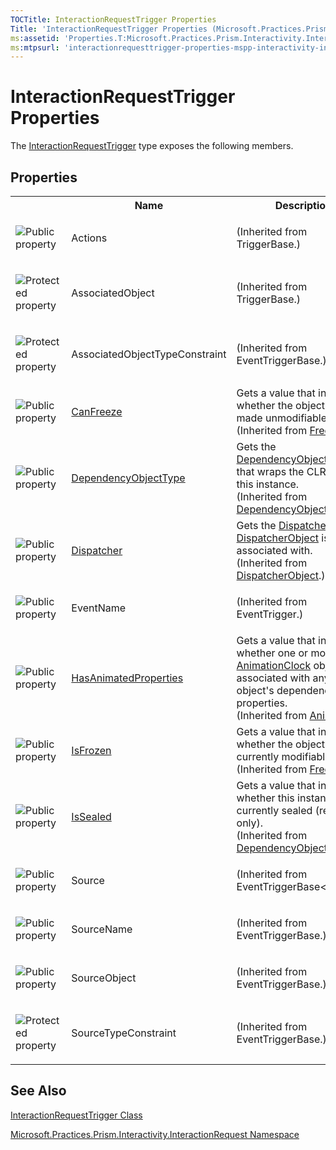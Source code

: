 ```yaml
---
TOCTitle: InteractionRequestTrigger Properties
Title: 'InteractionRequestTrigger Properties (Microsoft.Practices.Prism.Interactivity.InteractionRequest)'
ms:assetid: 'Properties.T:Microsoft.Practices.Prism.Interactivity.InteractionRequest.InteractionRequestTrigger'
ms:mtpsurl: 'interactionrequesttrigger-properties-mspp-interactivity-interactionrequest.md'
---
```


# InteractionRequestTrigger Properties

The [InteractionRequestTrigger](/patterns-practices/reference/interactionrequesttrigger-class-mspp-interactivity-interactionrequest) type exposes the following members.

## Properties

<table>
<colgroup>
<col width="20%" />
<col width="40%" />
<col width="40%" />
</colgroup>

<tbody><tr>
<th>
&nbsp;
</th>
<th>Name</th>
<th>Description</th>
</tr>
<tr>
<td>

![Public property](/images/pubproperty.gif)
</td>
<td>
Actions
</td>
<td> (Inherited from TriggerBase.)</td>
</tr>
<tr>
<td>

![Protected property](/images/protproperty.gif)
</td>
<td>
AssociatedObject
</td>
<td> (Inherited from TriggerBase.)</td>
</tr>
<tr>
<td>

![Protected property](/images/protproperty.gif)
</td>
<td>
AssociatedObjectTypeConstraint
</td>
<td> (Inherited from EventTriggerBase.)</td>
</tr>
<tr>
<td>

![Public property](/images/pubproperty.gif)
</td>
<td>
<a href="http://msdn.microsoft.com/en-us/library/ms600923" target="_blank">CanFreeze</a>
</td>
<td>
<div>Gets a value that indicates whether the object can be made unmodifiable. </div> (Inherited from <a href="http://msdn.microsoft.com/en-us/library/ms602734" target="_blank">Freezable</a>.)</td>
</tr>
<tr>
<td>

![Public property](/images/pubproperty.gif)
</td>
<td>
<a href="http://msdn.microsoft.com/en-us/library/ms600674" target="_blank">DependencyObjectType</a>
</td>
<td>
<div>Gets the <a href="http://msdn.microsoft.com/en-us/library/ms589310" target="_blank">DependencyObjectType</a> that wraps the CLR type of this instance.&nbsp;</div> (Inherited from <a href="http://msdn.microsoft.com/en-us/library/ms589309" target="_blank">DependencyObject</a>.)</td>
</tr>
<tr>
<td>

![Public property](/images/pubproperty.gif)
</td>
<td>
<a href="http://msdn.microsoft.com/en-us/library/ms605656" target="_blank">Dispatcher</a>
</td>
<td>
<div>Gets the <a href="http://msdn.microsoft.com/en-us/library/ms615907" target="_blank">Dispatcher</a> this <a href="http://msdn.microsoft.com/en-us/library/ms615925" target="_blank">DispatcherObject</a> is associated with. </div> (Inherited from <a href="http://msdn.microsoft.com/en-us/library/ms615925" target="_blank">DispatcherObject</a>.)</td>
</tr>
<tr>
<td>

![Public property](/images/pubproperty.gif)
</td>
<td>
EventName
</td>
<td> (Inherited from EventTrigger.)</td>
</tr>
<tr>
<td>

![Public property](/images/pubproperty.gif)
</td>
<td>
<a href="http://msdn.microsoft.com/en-us/library/ms616442" target="_blank">HasAnimatedProperties</a>
</td>
<td>
<div>Gets a value that indicates whether one or more <a href="http://msdn.microsoft.com/en-us/library/ms618394" target="_blank">AnimationClock</a> objects is associated with any of this object's dependency properties.</div> (Inherited from <a href="http://msdn.microsoft.com/en-us/library/ms618388" target="_blank">Animatable</a>.)</td>
</tr>
<tr>
<td>

![Public property](/images/pubproperty.gif)
</td>
<td>
<a href="http://msdn.microsoft.com/en-us/library/ms600924" target="_blank">IsFrozen</a>
</td>
<td>
<div>Gets a value that indicates whether the object is currently modifiable. </div> (Inherited from <a href="http://msdn.microsoft.com/en-us/library/ms602734" target="_blank">Freezable</a>.)</td>
</tr>
<tr>
<td>

![Public property](/images/pubproperty.gif)
</td>
<td>
<a href="http://msdn.microsoft.com/en-us/library/ms600677" target="_blank">IsSealed</a>
</td>
<td>
<div>Gets a value that indicates whether this instance is currently sealed (read-only).</div> (Inherited from <a href="http://msdn.microsoft.com/en-us/library/ms589309" target="_blank">DependencyObject</a>.)</td>
</tr>
<tr>
<td>

![Public property](/images/pubproperty.gif)
</td>
<td>
Source
</td>
<td> (Inherited from EventTriggerBase<span>&lt;<a href="http://msdn.microsoft.com/en-us/library/e5kfa45b" target="_blank">Object</a><span>&gt;.)</td>
</tr>
<tr>
<td>

![Public property](/images/pubproperty.gif)
</td>
<td>
SourceName
</td>
<td> (Inherited from EventTriggerBase.)</td>
</tr>
<tr>
<td>

![Public property](/images/pubproperty.gif)
</td>
<td>
SourceObject
</td>
<td> (Inherited from EventTriggerBase.)</td>
</tr>
<tr>
<td>

![Protected property](/images/protproperty.gif)
</td>
<td>
SourceTypeConstraint
</td>
<td> (Inherited from EventTriggerBase.)</td>
</tr>
</tbody>

</table>

## See Also

[InteractionRequestTrigger Class](/patterns-practices/reference/interactionrequesttrigger-class-mspp-interactivity-interactionrequest)

[Microsoft.Practices.Prism.Interactivity.InteractionRequest Namespace](/patterns-practices/reference/mspp-interactivity-interactionrequest-namespace)
